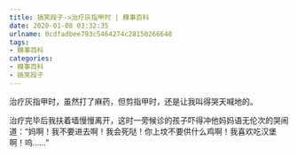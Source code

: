 ```yaml
---
title: 搞笑段子->治疗灰指甲时 | 糗事百科
date: 2020-01-08 03:32:35
urlname: 0cdfadbee793c5464274c28150266648
tags: 
- 糗事百科
categories:
- 糗事百科
- 搞笑段子
---
```

治疗灰指甲时，虽然打了麻药，但剪指甲时，还是让我叫得哭天喊地的。

治疗完毕后我扶着墙慢慢离开，这时一旁候诊的孩子吓得冲他妈妈语无伦次的哭闹道：“妈啊！我不要进去啊！我会死哒！你上坟不要供什么鸡啊！我喜欢吃汉堡啊！呜……”


